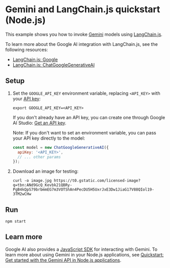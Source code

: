 # Gemini and LangChain.js quickstart (Node.js)

This example shows you how to invoke
[Gemini](https://ai.google.dev/docs/gemini_api_overview) models using
[LangChain.js](https://js.langchain.com/docs/get_started/introduction).

To learn more about the Google AI integration with LangChain.js, see the
following resources:

* [LangChain.js: Google](https://js.langchain.com/docs/integrations/platforms/google)
* [LangChain.js: ChatGoogleGenerativeAI](https://js.langchain.com/docs/integrations/chat/google_generativeai)

## Setup

1. Set the `GOOGLE_API_KEY` environment variable, replacing `<API_KEY>` with
your [API key](https://ai.google.dev/tutorials/setup):
   ```
   export GOOGLE_API_KEY=<API_KEY>
   ```
   If you don't already have an API key, you can create one through Google AI
   Studio: [Get an API key](https://makersuite.google.com/app/apikey).

   Note: If you don't want to set an environment variable, you can pass your API
   key directly to the model:

   ```javascript
   const model = new ChatGoogleGenerativeAI({
     apiKey: '<API_KEY>',
     // ... other params
   });
   ```

2. Download an image for testing:
   ```
   curl -o image.jpg https://t0.gstatic.com/licensed-image?q=tbn:ANd9GcQ_Kevbk21QBRy-PgB4kQpS79brbmmEG7m3VOTShAn4PecDU5H5UxrJxE3Dw1JiaG17V88QIol19-3TM2wCHw
   ```

## Run

```
npm start
```

## Learn more

Google AI also provides a
[JavaScript SDK](https://github.com/google/generative-ai-js) for interacting
with Gemini. To learn more about using Gemini in your Node.js applications, see
[Quickstart: Get started with the Gemini API in Node.js applications](https://ai.google.dev/tutorials/node_quickstart).
